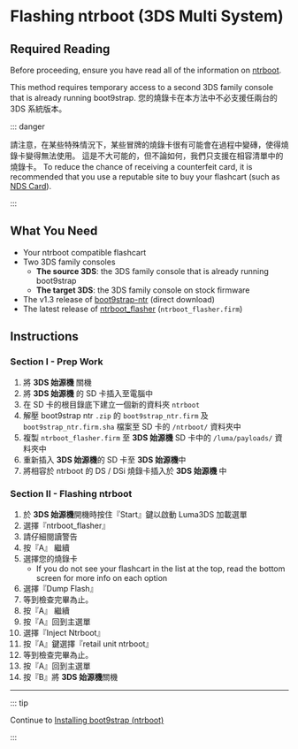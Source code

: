 # Flashing ntrboot (3DS Multi System)

## Required Reading

Before proceeding, ensure you have read all of the information on [ntrboot](ntrboot).

This method requires temporary access to a second 3DS family console that is already running boot9strap. 您的燒錄卡在本方法中不必支援任兩台的 3DS 系統版本。

::: danger

請注意，在某些特殊情況下，某些冒牌的燒錄卡很有可能會在過程中變磚，使得燒錄卡變得無法使用。 這是不大可能的，但不論如何，我們只支援在相容清單中的燒錄卡。 To reduce the chance of receiving a counterfeit card, it is recommended that you use a reputable site to buy your flashcart (such as [NDS Card](https://www.nds-card.com/)).

:::

## What You Need

- Your ntrboot compatible flashcart
- Two 3DS family consoles
  - **The source 3DS**: the 3DS family console that is already running boot9strap
  - **The target 3DS**: the 3DS family console on stock firmware
- The v1.3 release of [boot9strap-ntr](https://github.com/SciresM/boot9strap/releases/download/1.3/boot9strap-1.3-ntr.zip) (direct download)
- The latest release of [ntrboot_flasher](https://github.com/ntrteam/ntrboot_flasher/releases/latest) (`ntrboot_flasher.firm`)

## Instructions

### Section I - Prep Work

1. 將 **3DS 始源機** 關機
2. 將 **3DS 始源機** 的 SD 卡插入至電腦中
3. 在 SD 卡的根目錄底下建立一個新的資料夾 `ntrboot`
4. 解壓 boot9strap ntr `.zip` 的 `boot9strap_ntr.firm` 及 `boot9strap_ntr.firm.sha` 檔案至 SD 卡的 `/ntrboot/` 資料夾中
5. 複製 `ntrboot_flasher.firm` 至 **3DS 始源機** SD 卡中的 `/luma/payloads/` 資料夾中
6. 重新插入 **3DS 始源機**的 SD 卡至 **3DS 始源機**中
7. 將相容於 ntrboot 的 DS / DSi 燒錄卡插入於 **3DS 始源機** 中

### Section II - Flashing ntrboot

1. 於 **3DS 始源機**開機時按住『Start』鍵以啟動 Luma3DS 加載選單
2. 選擇『ntrboot_flasher』
3. 請仔細閱讀警告
4. 按『A』 繼續
5. 選擇您的燒錄卡
   - If you do not see your flashcart in the list at the top, read the bottom screen for more info on each option
6. 選擇『Dump Flash』
7. 等到檢查完畢為止。
8. 按『A』 繼續
9. 按『A』回到主選單
10. 選擇『Inject Ntrboot』
11. 按『A』鍵選擇『retail unit ntrboot』
12. 等到檢查完畢為止。
13. 按『A』回到主選單
14. 按『B』將 **3DS 始源機**關機

___

::: tip

Continue to [Installing boot9strap (ntrboot)](installing-boot9strap-\(ntrboot\))

:::
